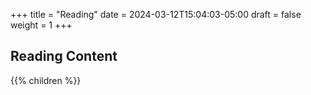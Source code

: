 +++
title = "Reading"
date = 2024-03-12T15:04:03-05:00
draft = false
weight = 1
+++

## Reading Content

{{% children %}}